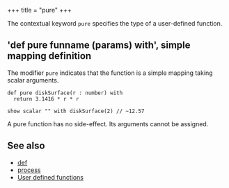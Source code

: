 +++
title = "pure"
+++

The contextual keyword `pure` specifies the type of a user-defined function.

## 'def pure funname (params) with', simple mapping definition

The modifier `pure` indicates that the function is a simple mapping taking scalar arguments.

```envision
def pure diskSurface(r : number) with
  return 3.1416 * r * r

show scalar "" with diskSurface(2) // ~12.57
```

A pure function has no side-effect. Its arguments cannot be assigned.

## See also

* [def](../../def/def/)
* [process](../../pqr/process/)
* [User defined functions](../../../language/functions/)
